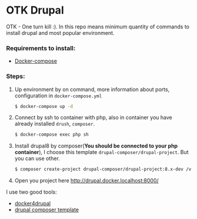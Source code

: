 # OTK Drupal

OTK - One turn kill :). In this repo means minimum quantity of commands to install drupal and most popular environment.

### Requirements to install:
* [Docker-compose](https://docs.docker.com/compose/install) 

### Steps:

1. Up environment by on command, more information about ports, configuration in `docker-compose.yml`

    ```sh
    $ docker-compose up -d
    ```

2. Connect by ssh to container with php, also in container you have already installed `drush`, `composer`.

    ```sh
    $ docker-compose exec php sh
    ```

3. Install drupal8 by composer(**You should be connected to your php container**), I choose this template `drupal-composer/drupal-project`. But you can use other.

    ```sh
    $ composer create-project drupal-composer/drupal-project:8.x-dev /var/www/html/project --stability dev --no-dev --no-interaction
    ```

4. Open you project here http://drupal.docker.localhost:8000/

I use two good tools:
* [docker4drupal](https://github.com/Wodby/docker4drupal)
* [drupal composer template](https://github.com/drupal-composer/drupal-project)

